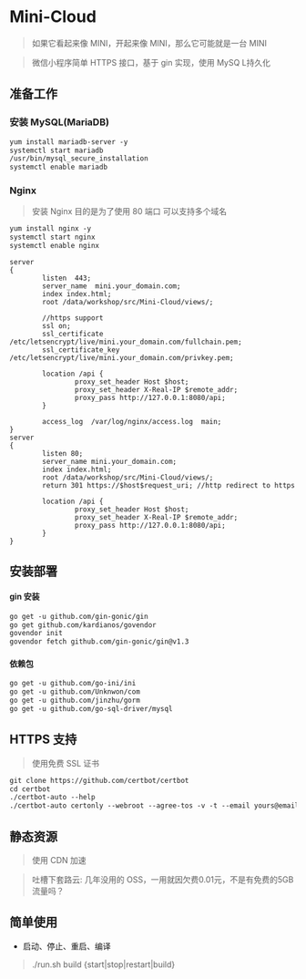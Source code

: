 # Mini-Cloud

> 如果它看起来像 MINI，开起来像 MINI，那么它可能就是一台 MINI

> 微信小程序简单 HTTPS 接口，基于 gin 实现，使用 MySQ L持久化

## 准备工作

### 安装 MySQL(MariaDB)

```html
yum install mariadb-server -y
systemctl start mariadb
/usr/bin/mysql_secure_installation
systemctl enable mariadb
```

### Nginx

> 安装 Nginx 目的是为了使用 80 端口 可以支持多个域名

```html
yum install nginx -y
systemctl start nginx
systemctl enable nginx
```

```nginx
server
{
        listen  443;
        server_name  mini.your_domain.com;
        index index.html;
        root /data/workshop/src/Mini-Cloud/views/;

        //https support
        ssl on;
        ssl_certificate /etc/letsencrypt/live/mini.your_domain.com/fullchain.pem;
        ssl_certificate_key /etc/letsencrypt/live/mini.your_domain.com/privkey.pem;

        location /api {
                proxy_set_header Host $host;
                proxy_set_header X-Real-IP $remote_addr;
                proxy_pass http://127.0.0.1:8080/api;
        }

        access_log  /var/log/nginx/access.log  main;
}
server
{
        listen 80;
        server_name mini.your_domain.com;
        index index.html;
        root /data/workshop/src/Mini-Cloud/views/;
        return 301 https://$host$request_uri; //http redirect to https

        location /api {
                proxy_set_header Host $host;
                proxy_set_header X-Real-IP $remote_addr;
                proxy_pass http://127.0.0.1:8080/api;
        }
}
```

## 安装部署

#### gin 安装

```html
go get -u github.com/gin-gonic/gin
go get github.com/kardianos/govendor
govendor init
govendor fetch github.com/gin-gonic/gin@v1.3
```

#### 依赖包

```html
go get -u github.com/go-ini/ini
go get -u github.com/Unknwon/com
go get -u github.com/jinzhu/gorm
go get -u github.com/go-sql-driver/mysql
```

## HTTPS 支持

> 使用免费 SSL 证书

```html
git clone https://github.com/certbot/certbot
cd certbot
./certbot-auto --help
./certbot-auto certonly --webroot --agree-tos -v -t --email yours@email.com -w /data/workshop/src/Mini-Cloud/views -d mini.your_domain.com
```

## 静态资源

> 使用 CDN 加速

> 吐槽下套路云: 几年没用的 OSS，一用就因欠费0.01元，不是有免费的5GB流量吗？

## 简单使用

- 启动、停止、重启、编译

> ./run.sh build {start|stop|restart|build}